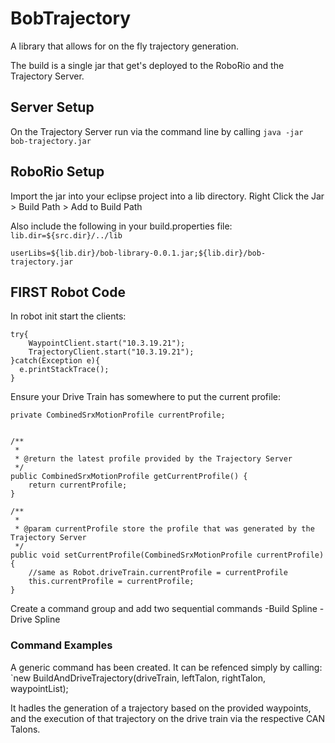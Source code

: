 # BobTrajectory

A library that allows for on the fly trajectory generation. 

The build is a single jar that get's deployed to the RoboRio and the Trajectory Server.

## Server Setup 

On the Trajectory Server run via the command line by calling `java -jar bob-trajectory.jar`

## RoboRio Setup

Import the jar into your eclipse project into a lib directory.
Right Click the Jar > Build Path > Add to Build Path

Also include the following in your build.properties file:
`lib.dir=${src.dir}/../lib`

`userLibs=${lib.dir}/bob-library-0.0.1.jar;${lib.dir}/bob-trajectory.jar`

## FIRST Robot Code
In robot init start the clients:

    try{
        WaypointClient.start("10.3.19.21");
        TrajectoryClient.start("10.3.19.21");
    }catch(Exception e){
  	  e.printStackTrace();
    }
    
Ensure your Drive Train has somewhere to put the current profile:

	private CombinedSrxMotionProfile currentProfile;

	
	/**
	 * 
	 * @return the latest profile provided by the Trajectory Server
	 */
	public CombinedSrxMotionProfile getCurrentProfile() {
		return currentProfile;
	}

	/**
	 * 
	 * @param currentProfile store the profile that was generated by the Trajectory Server
	 */
	public void setCurrentProfile(CombinedSrxMotionProfile currentProfile) {
		//same as Robot.driveTrain.currentProfile = currentProfile
		this.currentProfile = currentProfile;
	}

Create a command group and add two sequential commands
-Build Spline
-Drive Spline


### Command Examples

A generic command has been created. It can be refenced simply by calling:
`new BuildAndDriveTrajectory(driveTrain, leftTalon, rightTalon, waypointList);

It hadles the generation of a trajectory based on the provided waypoints, and the execution of that trajectory on the drive train via the respective CAN Talons.
